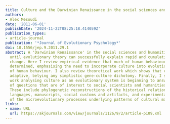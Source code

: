 ```yaml
---
title: Culture and the Darwinian Renaissance in the social sciences and humanities
authors:
- Alex Mesoudi
date: '2011-06-01'
publishDate: '2024-11-22T08:25:18.414059Z'
publication_types:
- article-journal
publication: '*Journal of Evolutionary Psychology*'
doi: 10.1556/jep.9.2011.29.1
abstract: A 'Darwinian Renaissance' in the social sciences and humanities cannot occur
  until evolutionary theory can successfully explain rapid and cumulative cultural
  change. Here I review empirical evidence that much of human behaviour is culturally
  determined, emphasising the need to incorporate culture into evolutionary analyses
  of human behaviour. I also review theoretical work which shows that culture is genetically
  adaptive, belying any simplistic gene-culture dichotomy. Finally, I show how recent
  work analysing culture as an evolutionary system is beginning to answer the kinds
  of questions that are of interest to social scientists and humanities scholars.
  These include phylogenetic reconstructions of the historical relationships between
  languages, manuscripts, social customs and artifacts, and experimental simulations
  of the microevolutionary processes underlying patterns of cultural macroevolution.
links:
- name: URL
  url: https://akjournals.com/view/journals/1126/9/2/article-p109.xml
---
```

